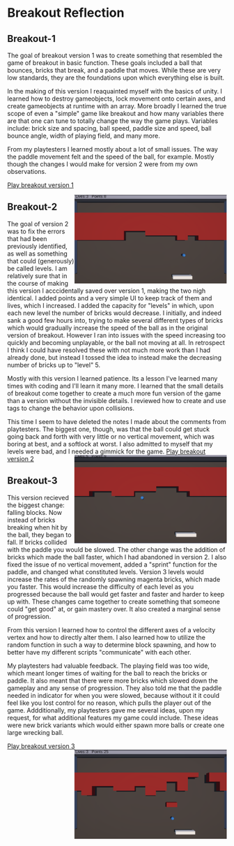 # Breakout Reflection
## Breakout-1
The goal of breakout version 1 was to create something that resembled the game of breakout in basic function. These goals included a ball that bounces, bricks that break, and a paddle that moves. While these are very low standards, they are the foundations upon which everything else is built. 

In the making of this version I reaquainted myself with the basics of unity. I learned how to destroy gameobjects, lock movement onto certain axes, and create gameobjects at runtime with an array. More broadly I learned the true scope of even a "simple" game like breakout and how many variables there are that one can tune to totally change the way the game plays. Variables include: brick size and spacing, ball speed, paddle size and speed, ball bounce angle, width of playing field, and many more. 

From my playtesters I learned mostly about a lot of small issues. The way the paddle movement felt and the speed of the ball, for example. Mostly though the changes I would make for version 2 were from my own observations.

[Play breakout version 1](https://cc3265a.github.io/game-dev-spring2025/builds/breakout-1/)

<img src="./images/breakout-1-image.png" alt="Breakout gameplay" align="right" width="350">

## Breakout-2
The goal of version 2 was to fix the errors that had been previously identified, as well as something that could (generously) be called levels. I am relatively sure that in the course of making this version I acccidentally saved over version 1, making the two nigh identical. I added points and a very simple UI to keep track of them and lives, which I increased. I added the capacity for "levels" in which, upon each new level the number of bricks would decrease. I initially, and indeed sank a good few hours into, trying to make several different types of bricks which would gradually increase the speed of the ball as in the original version of breakout. However I ran into issues with the speed increasing too quickly and becoming unplayable, or the ball not moving at all. In retrospect I think I could have resolved these with not much more work than I had already done, but instead I tossed the idea to instead make the decreasing number of bricks up to "level" 5. 

Mostly with this version I learned patience. Its a lesson I've learned many times with coding and I'll learn it many more. I learned that the small details of breakout come together to create a much more fun version of the game than a version without the invisible details. I reviewed how to create and use tags to change the behavior upon collisions. 

This time I seem to have deleted the notes I made about the comments from playtesters. The biggest one, though, was that the ball could get stuck going back and forth with very little or no vertical movement, which was boring at best, and a softlock at worst. I also admitted to myself that my levels were bad, and I needed a gimmick for the game. 
[Play breakout version 2](https://cc3265a.github.io/game-dev-spring2025/builds/breakout-2/)
<img src="./images/breakout-2-image.png" alt="Breakout gameplay" align="right" width="350">

## Breakout-3
This version recieved the biggest change: falling blocks. Now instead of bricks breaking when hit by the ball, they began to fall. If bricks collided with the paddle you would be slowed. The other change was the addition of bricks which made the ball faster, which I had abandoned in version 2. I also fixed the issue of no vertical movement, added a "sprint" function for the paddle, and changed what constituted levels. Version 3 levels would increase the rates of the randomly spawning magenta bricks, which made you faster. This would increase the difficulty of each level as you progressed because the ball would get faster and faster and harder to keep up with. These changes came together to create something that someone could "get good" at, or gain mastery over. It also created a marginal sense of progression.

From this version I learned how to control the different axes of a velocity vertex and how to directly alter them. I also learned how to utilize the random function in such a way to determine block spawning, and how to better have my different scripts "communicate" with each other. 

My playtesters had valuable feedback. The playing field was too wide, which meant longer times of waiting for the ball to reach the bricks or paddle. It also meant that there were more bricks which slowed down the gameplay and any sense of progression. They also told me that the paddle needed in indicator for when you were slowed, because without it it could feel like you lost control for no reason, which pulls the player out of the game. Addditionally, my playtesters gave me several ideas, upon my request, for what additional features my game could include. These ideas were new brick variants which would either spawn more balls or create one large wrecking ball.

[Play breakout version 3](https://cc3265a.github.io/game-dev-spring2025/builds/breakout-3/)
<img src="./images/breakout-3-image.png" alt="Breakout gameplay" align="right" width="350">

